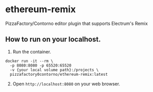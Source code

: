 # ethereum-remix
PizzaFactory/Contorno editor plugin that supports Electrum's Remix 

## How to run on your localhost.

1. Run the container.

```
docker run -it --rm \
  -p 8080:8080 -p 65520:65520
  -v {your local volume path}:/projects \
  pizzafactory0contorno/ethereum-remix:latest
```

2. Open `http://localhost:8080` on your web browser.

